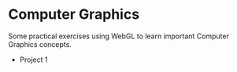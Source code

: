 Computer Graphics
=================

Some practical exercises using WebGL to learn important Computer Graphics concepts.

* Project 1